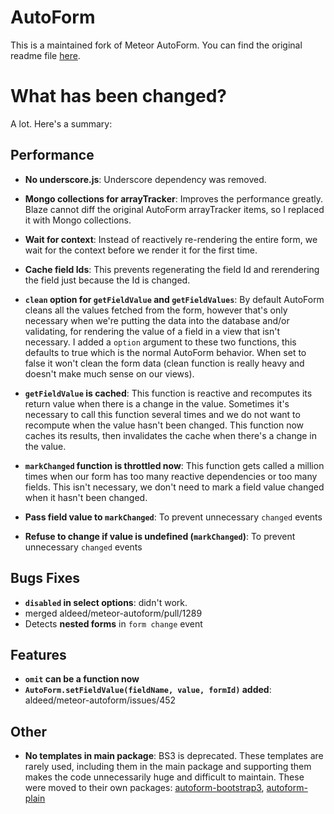 AutoForm
=========================

This is a maintained fork of Meteor AutoForm. You can find the original readme file [here](README.original.md).

What has been changed?
=========================

A lot. Here's a summary:

Performance
-------------------------

* **No underscore.js**:
    Underscore dependency was removed.

* **Mongo collections for arrayTracker**:
    Improves the performance greatly. Blaze cannot diff the original
    AutoForm arrayTracker items, so I replaced it with Mongo collections.

* **Wait for context**:
    Instead of reactively re-rendering the entire form, we wait for the
    context before we render it for the first time.

* **Cache field Ids**:
    This prevents regenerating the field Id and rerendering the field
    just because the Id is changed.

* **`clean` option for `getFieldValue` and `getFieldValues`**:
    By default AutoForm cleans all the values fetched from the form,
    however that's only necessary when we're putting the data into
    the database and/or validating, for rendering the value of a field
    in a view that isn't necessary. I added a `option` argument to these
    two functions, this defaults to true which is the normal AutoForm
    behavior. When set to false it won't clean the form data (clean
    function is really heavy and doesn't make much sense on our views).

* **`getFieldValue` is cached**:
    This function is reactive and recomputes its return value when
    there is a change in the value. Sometimes it's necessary to call
    this function several times and we do not want to recompute when
    the value hasn't been changed. This function now caches its results,
    then invalidates the cache when there's a change in the value.

* **`markChanged` function is throttled now**:
    This function gets called a million times when our form has too
    many reactive dependencies or too many fields. This isn't necessary,
    we don't need to mark a field value changed when it hasn't been changed.

* **Pass field value to `markChanged`**:
    To prevent unnecessary `changed` events

* **Refuse to change if value is undefined (`markChanged`)**:
    To prevent unnecessary `changed` events

Bugs Fixes
-------------------------

* **`disabled` in select options**: didn't work.
* merged aldeed/meteor-autoform/pull/1289
* Detects **nested forms** in `form change` event

Features
-------------------------

* **`omit` can be a function now**
* **`AutoForm.setFieldValue(fieldName, value, formId)` added**: aldeed/meteor-autoform/issues/452

Other
-------------------------

* **No templates in main package**:
    BS3 is deprecated. These templates are rarely used, including them in the main package and
    supporting them makes the code unnecessarily huge and difficult to maintain.
    These were moved to their own packages:
    [autoform-bootstrap3](https://github.com/pouya-eghbali/autoform-bootstrap3),
    [autoform-plain](https://github.com/pouya-eghbali/autoform-plain)
